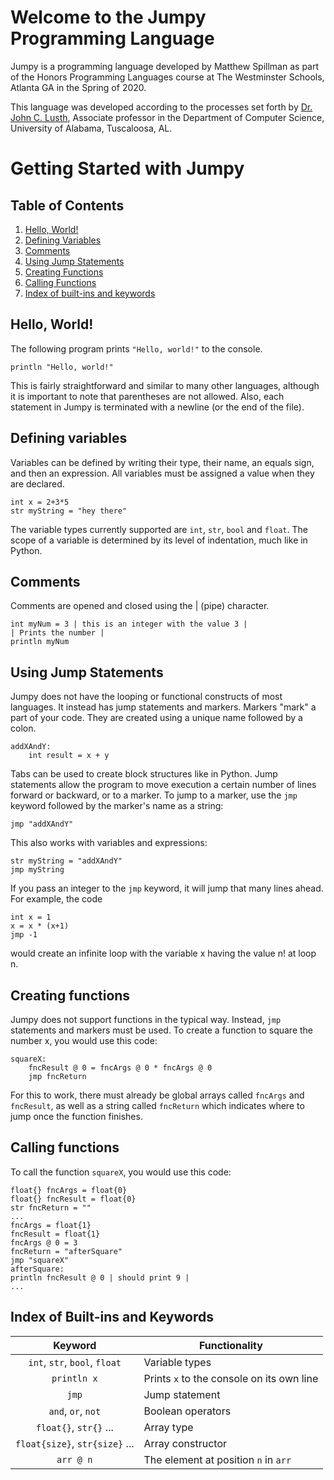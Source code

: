 # Welcome to the Jumpy Programming Language

Jumpy is a programming language developed by Matthew Spillman as part of the Honors Programming Languages course at The Westminster Schools, Atlanta GA in the Spring of 2020.

This language was developed according to the processes set forth by [Dr. John C. Lusth](https://eng.ua.edu/people/dr-john-lusth/), Associate professor in the Department of Computer Science, University of Alabama, Tuscaloosa, AL.

# Getting Started with Jumpy

## Table of Contents

1. [Hello, World!](#hello-world)
2. [Defining Variables](#defining-variables)
3. [Comments](#comments)
4. [Using Jump Statements](#using-jump-statements)
5. [Creating Functions](#creating-functions)
6. [Calling Functions](#calling-functions)
7. [Index of built-ins and keywords](#index-of-built-ins-and-keywords)

## Hello, World!

The following program prints `"Hello, world!"` to the console.

```
println "Hello, world!"
```

This is fairly straightforward and similar to many other languages, although it is important to note that parentheses are not allowed. Also, each statement in Jumpy is terminated with a newline (or the end of the file).

## Defining variables

Variables can be defined by writing their type, their name, an equals sign, and then an expression. All variables must be assigned a value when they are declared.

```
int x = 2+3*5
str myString = "hey there"
```

The variable types currently supported are `int`, `str`, `bool` and `float`. The scope of a variable is determined by its level of indentation, much like in Python.

## Comments

Comments are opened and closed using the | (pipe) character.
```
int myNum = 3 | this is an integer with the value 3 |
| Prints the number |
println myNum
```

## Using Jump Statements

Jumpy does not have the looping or functional constructs of most languages. It instead has jump statements and markers. Markers "mark" a part of your code. They are created using a unique name followed by a colon.

```
addXAndY:
    int result = x + y
```

Tabs can be used to create block structures like in Python. Jump statements allow the program to move execution a certain number of lines forward or backward, or to a marker. To jump to a marker, use the `jmp` keyword followed by the marker's name as a string:
```
jmp "addXAndY"
```

This also works with variables and expressions:
```
str myString = "addXAndY"
jmp myString
```

If you pass an integer to the `jmp` keyword, it will jump that many lines ahead. For example, the code
```
int x = 1
x = x * (x+1)
jmp -1
```

would create an infinite loop with the variable x having the value n! at loop n.

## Creating functions

Jumpy does not support functions in the typical way. Instead, `jmp` statements and markers must be used. To create a function to square the number x, you would use this code:

```
squareX:
    fncResult @ 0 = fncArgs @ 0 * fncArgs @ 0
    jmp fncReturn
```
For this to work, there must already be global arrays called `fncArgs` and `fncResult`, as well as a string called `fncReturn` which indicates where to jump once the function finishes.

## Calling functions

To call the function `squareX`, you would use this code:
```
float{} fncArgs = float{0}
float{} fncResult = float{0}
str fncReturn = ""
...
fncArgs = float{1}
fncResult = float{1}
fncArgs @ 0 = 3
fncReturn = "afterSquare"
jmp "squareX"
afterSquare:
println fncResult @ 0 | should print 9 |
...
```
## Index of Built-ins and Keywords

| Keyword | Functionality |
| :---: | --- |
| `int`, `str`, `bool`, `float` | Variable types |
| `println x` | Prints `x` to the console on its own line |
| `jmp` | Jump statement |
| `and`, `or`, `not` | Boolean operators |
| `float{}`, `str{}` ... | Array type |
| `float{size}`, `str{size}` ... | Array constructor |
| `arr @ n` | The element at position `n` in `arr` |
